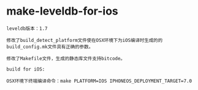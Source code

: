 # make-leveldb-for-ios

    leveldb版本：1.7
    
    修改了build_detect_platform文件使在OSX环境下为iOS编译时生成的的build_config.mk文件具有正确的参数。

    修改了Makefile文件，生成的静态库文件支持bitcode。

    build for iOS:

    OSX环境下终端编译命令：make PLATFORM=IOS IPHONEOS_DEPLOYMENT_TARGET=7.0
